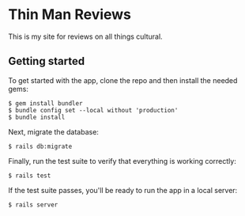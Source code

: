 # Thin Man Reviews

This is my site for reviews on all things cultural. 

## Getting started

To get started with the app, clone the repo and then install the needed gems:
```
$ gem install bundler
$ bundle config set --local without 'production'
$ bundle install
```

Next, migrate the database:
```
$ rails db:migrate
```

Finally, run the test suite to verify that everything is working correctly:
```
$ rails test
```

If the test suite passes, you'll be ready to run the app in a local server:
```
$ rails server
```
